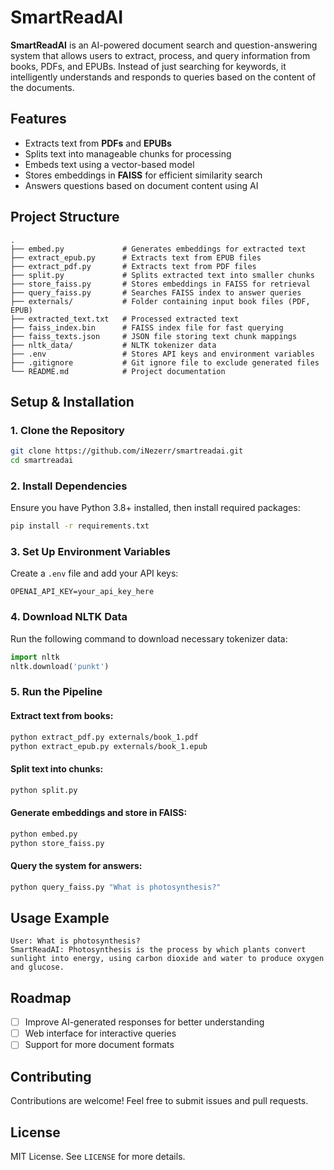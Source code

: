 # SmartReadAI

**SmartReadAI** is an AI-powered document search and question-answering system that allows users to extract, process, and query information from books, PDFs, and EPUBs. Instead of just searching for keywords, it intelligently understands and responds to queries based on the content of the documents.

## Features
- Extracts text from **PDFs** and **EPUBs**
- Splits text into manageable chunks for processing
- Embeds text using a vector-based model
- Stores embeddings in **FAISS** for efficient similarity search
- Answers questions based on document content using AI

## Project Structure
```
.
├── embed.py             # Generates embeddings for extracted text
├── extract_epub.py      # Extracts text from EPUB files
├── extract_pdf.py       # Extracts text from PDF files
├── split.py             # Splits extracted text into smaller chunks
├── store_faiss.py       # Stores embeddings in FAISS for retrieval
├── query_faiss.py       # Searches FAISS index to answer queries
├── externals/           # Folder containing input book files (PDF, EPUB)
├── extracted_text.txt   # Processed extracted text
├── faiss_index.bin      # FAISS index file for fast querying
├── faiss_texts.json     # JSON file storing text chunk mappings
├── nltk_data/           # NLTK tokenizer data
├── .env                 # Stores API keys and environment variables
├── .gitignore           # Git ignore file to exclude generated files
└── README.md            # Project documentation
```

## Setup & Installation

### **1. Clone the Repository**
```bash
git clone https://github.com/iNezerr/smartreadai.git
cd smartreadai
```

### **2. Install Dependencies**
Ensure you have Python 3.8+ installed, then install required packages:
```bash
pip install -r requirements.txt
```

### **3. Set Up Environment Variables**
Create a `.env` file and add your API keys:
```
OPENAI_API_KEY=your_api_key_here
```

### **4. Download NLTK Data**
Run the following command to download necessary tokenizer data:
```python
import nltk
nltk.download('punkt')
```

### **5. Run the Pipeline**
#### **Extract text from books:**
```bash
python extract_pdf.py externals/book_1.pdf
python extract_epub.py externals/book_1.epub
```

#### **Split text into chunks:**
```bash
python split.py
```

#### **Generate embeddings and store in FAISS:**
```bash
python embed.py
python store_faiss.py
```

#### **Query the system for answers:**
```bash
python query_faiss.py "What is photosynthesis?"
```

## Usage Example
```
User: What is photosynthesis?
SmartReadAI: Photosynthesis is the process by which plants convert sunlight into energy, using carbon dioxide and water to produce oxygen and glucose.
```

## Roadmap
- [ ] Improve AI-generated responses for better understanding
- [ ] Web interface for interactive queries
- [ ] Support for more document formats

## Contributing
Contributions are welcome! Feel free to submit issues and pull requests.

## License
MIT License. See `LICENSE` for more details.

